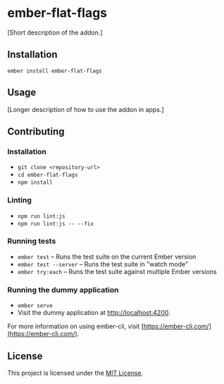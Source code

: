ember-flat-flags
==============================================================================

[Short description of the addon.]

Installation
------------------------------------------------------------------------------

```
ember install ember-flat-flags
```


Usage
------------------------------------------------------------------------------

[Longer description of how to use the addon in apps.]


Contributing
------------------------------------------------------------------------------

### Installation

* `git clone <repository-url>`
* `cd ember-flat-flags`
* `npm install`

### Linting

* `npm run lint:js`
* `npm run lint:js -- --fix`

### Running tests

* `ember test` – Runs the test suite on the current Ember version
* `ember test --server` – Runs the test suite in "watch mode"
* `ember try:each` – Runs the test suite against multiple Ember versions

### Running the dummy application

* `ember serve`
* Visit the dummy application at [http://localhost:4200](http://localhost:4200).

For more information on using ember-cli, visit [https://ember-cli.com/](https://ember-cli.com/).

License
------------------------------------------------------------------------------

This project is licensed under the [MIT License](LICENSE.md).
